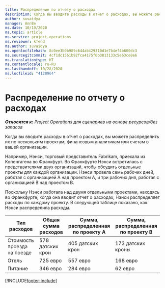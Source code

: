 ```yaml
---
title: Распределение по отчету о расходах
description: Когда вы вводите расходы в отчет о расходах, вы можете распределить их по нескольким проектам, юридическим лицам или счетам в вашей организации.
author: suvaidya
manager: AnnBe
ms.date: 10/10/2020
ms.topic: article
ms.service: project-operations
ms.reviewer: kfend
ms.author: suvaidya
ms.openlocfilehash: 8c0ee3b9b989c644ab429310d1e7b4ef4b600dc3
ms.sourcegitcommit: 4cf1dc1561b92fca4175f0b3813133c5e63ce8e6
ms.translationtype: HT
ms.contentlocale: ru-RU
ms.lasthandoff: 10/28/2020
ms.locfileid: "4120964"
---
```

# <a name="distributions-on-an-expense-report"></a>Распределение по отчету о расходах

_**Относится к:** Project Operations для сценариев на основе ресурсов/без запасов_

Когда вы вводите расходы в отчет о расходах, вы можете распределить их по нескольким проектам, финансовым аналитикам или счетам в вашей организации.

Например, Нэнси, торговый представитель Fabrikam, приехала из Копенгагена во Франкфурт. Во Франкфурте Нэнси встретилась с представителями двух организаций, чтобы обсудить отдельные проекты для каждой организации. Нэнси провела семь рабочих дней, работая с организацией A над проектом A, и три рабочих дня, работая с организацией B над проектом B.

Поскольку Нэнси работала над двумя отдельными проектами, находясь во Франкфурте, когда она вводит отчет о расходах, Нэнси распределяет расходы по каждому проекту. В следующей таблице показано, как Нэнси распределила расходы.

| Тип расходов | Общая сумма расходов | Сумма, распределенная по проекту А | Сумма, распределенная по проекту B |
|--------------|----------------------|---------------------------------|---------------------------------|
| Стоимость проезда на поезде   | 578 датских крон              | 405 датских крон                         | 173 датских кроны                         |
| Отель        | 725 евро              | 557 евро                         | 168 евро                         |
| Питание        | 346 евро              | 284 евро                         | 62 евро                          |


[!INCLUDE[footer-include](../includes/footer-banner.md)]